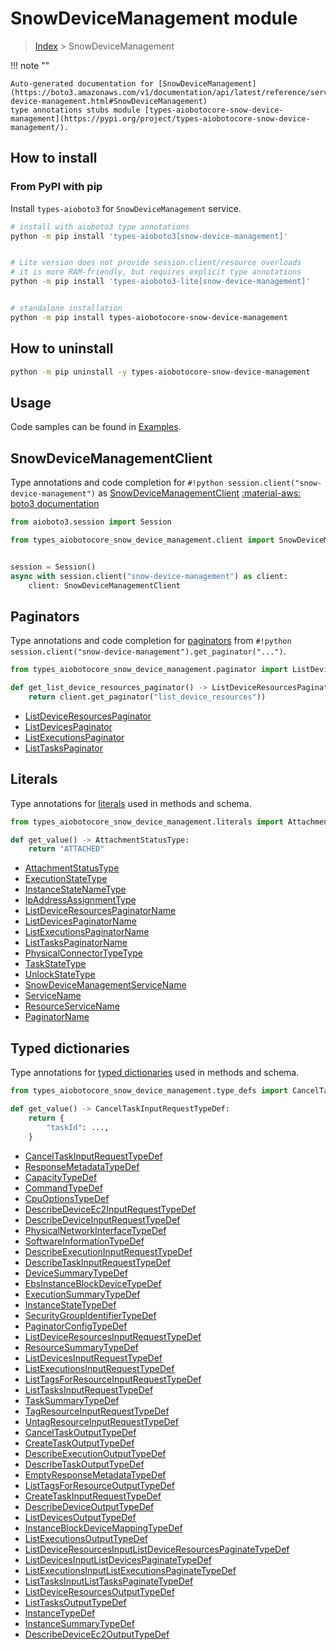# SnowDeviceManagement module

> [Index](../README.md) > SnowDeviceManagement


!!! note ""

    Auto-generated documentation for [SnowDeviceManagement](https://boto3.amazonaws.com/v1/documentation/api/latest/reference/services/snow-device-management.html#SnowDeviceManagement)
    type annotations stubs module [types-aiobotocore-snow-device-management](https://pypi.org/project/types-aiobotocore-snow-device-management/).

## How to install



### From PyPI with pip

Install `types-aioboto3` for `SnowDeviceManagement` service.

```bash
# install with aioboto3 type annotations
python -m pip install 'types-aioboto3[snow-device-management]'


# Lite version does not provide session.client/resource overloads
# it is more RAM-friendly, but requires explicit type annotations
python -m pip install 'types-aioboto3-lite[snow-device-management]'


# standalone installation
python -m pip install types-aiobotocore-snow-device-management
```



## How to uninstall

```bash
python -m pip uninstall -y types-aiobotocore-snow-device-management
```

## Usage

Code samples can be found in [Examples](./usage.md).

## SnowDeviceManagementClient

Type annotations and code completion for  `#!python session.client("snow-device-management")` as [SnowDeviceManagementClient](./client.md)
[:material-aws: boto3 documentation](https://boto3.amazonaws.com/v1/documentation/api/latest/reference/services/snow-device-management.html#SnowDeviceManagement.Client)

```python title="Usage example"
from aioboto3.session import Session

from types_aiobotocore_snow_device_management.client import SnowDeviceManagementClient


session = Session()
async with session.client("snow-device-management") as client:
    client: SnowDeviceManagementClient
```


## Paginators

Type annotations and code completion for
[paginators](./paginators.md)
from `#!python session.client("snow-device-management").get_paginator("...")`.

```python title="Usage example"
from types_aiobotocore_snow_device_management.paginator import ListDeviceResourcesPaginator

def get_list_device_resources_paginator() -> ListDeviceResourcesPaginator:
    return client.get_paginator("list_device_resources"))
```

- [ListDeviceResourcesPaginator](./paginators.md#listdeviceresourcespaginator)
- [ListDevicesPaginator](./paginators.md#listdevicespaginator)
- [ListExecutionsPaginator](./paginators.md#listexecutionspaginator)
- [ListTasksPaginator](./paginators.md#listtaskspaginator)








## Literals

Type annotations for [literals](./literals.md) used in methods and schema.

```python title="Usage example"
from types_aiobotocore_snow_device_management.literals import AttachmentStatusType

def get_value() -> AttachmentStatusType:
    return "ATTACHED"
```

- [AttachmentStatusType](./literals.md#attachmentstatustype)
- [ExecutionStateType](./literals.md#executionstatetype)
- [InstanceStateNameType](./literals.md#instancestatenametype)
- [IpAddressAssignmentType](./literals.md#ipaddressassignmenttype)
- [ListDeviceResourcesPaginatorName](./literals.md#listdeviceresourcespaginatorname)
- [ListDevicesPaginatorName](./literals.md#listdevicespaginatorname)
- [ListExecutionsPaginatorName](./literals.md#listexecutionspaginatorname)
- [ListTasksPaginatorName](./literals.md#listtaskspaginatorname)
- [PhysicalConnectorTypeType](./literals.md#physicalconnectortypetype)
- [TaskStateType](./literals.md#taskstatetype)
- [UnlockStateType](./literals.md#unlockstatetype)
- [SnowDeviceManagementServiceName](./literals.md#snowdevicemanagementservicename)
- [ServiceName](./literals.md#servicename)
- [ResourceServiceName](./literals.md#resourceservicename)
- [PaginatorName](./literals.md#paginatorname)




## Typed dictionaries

Type annotations for [typed dictionaries](./type_defs.md) used in methods and schema.

```python title="Usage example"
from types_aiobotocore_snow_device_management.type_defs import CancelTaskInputRequestTypeDef

def get_value() -> CancelTaskInputRequestTypeDef:
    return {
        "taskId": ...,
    }
```

- [CancelTaskInputRequestTypeDef](./type_defs.md#canceltaskinputrequesttypedef)
- [ResponseMetadataTypeDef](./type_defs.md#responsemetadatatypedef)
- [CapacityTypeDef](./type_defs.md#capacitytypedef)
- [CommandTypeDef](./type_defs.md#commandtypedef)
- [CpuOptionsTypeDef](./type_defs.md#cpuoptionstypedef)
- [DescribeDeviceEc2InputRequestTypeDef](./type_defs.md#describedeviceec2inputrequesttypedef)
- [DescribeDeviceInputRequestTypeDef](./type_defs.md#describedeviceinputrequesttypedef)
- [PhysicalNetworkInterfaceTypeDef](./type_defs.md#physicalnetworkinterfacetypedef)
- [SoftwareInformationTypeDef](./type_defs.md#softwareinformationtypedef)
- [DescribeExecutionInputRequestTypeDef](./type_defs.md#describeexecutioninputrequesttypedef)
- [DescribeTaskInputRequestTypeDef](./type_defs.md#describetaskinputrequesttypedef)
- [DeviceSummaryTypeDef](./type_defs.md#devicesummarytypedef)
- [EbsInstanceBlockDeviceTypeDef](./type_defs.md#ebsinstanceblockdevicetypedef)
- [ExecutionSummaryTypeDef](./type_defs.md#executionsummarytypedef)
- [InstanceStateTypeDef](./type_defs.md#instancestatetypedef)
- [SecurityGroupIdentifierTypeDef](./type_defs.md#securitygroupidentifiertypedef)
- [PaginatorConfigTypeDef](./type_defs.md#paginatorconfigtypedef)
- [ListDeviceResourcesInputRequestTypeDef](./type_defs.md#listdeviceresourcesinputrequesttypedef)
- [ResourceSummaryTypeDef](./type_defs.md#resourcesummarytypedef)
- [ListDevicesInputRequestTypeDef](./type_defs.md#listdevicesinputrequesttypedef)
- [ListExecutionsInputRequestTypeDef](./type_defs.md#listexecutionsinputrequesttypedef)
- [ListTagsForResourceInputRequestTypeDef](./type_defs.md#listtagsforresourceinputrequesttypedef)
- [ListTasksInputRequestTypeDef](./type_defs.md#listtasksinputrequesttypedef)
- [TaskSummaryTypeDef](./type_defs.md#tasksummarytypedef)
- [TagResourceInputRequestTypeDef](./type_defs.md#tagresourceinputrequesttypedef)
- [UntagResourceInputRequestTypeDef](./type_defs.md#untagresourceinputrequesttypedef)
- [CancelTaskOutputTypeDef](./type_defs.md#canceltaskoutputtypedef)
- [CreateTaskOutputTypeDef](./type_defs.md#createtaskoutputtypedef)
- [DescribeExecutionOutputTypeDef](./type_defs.md#describeexecutionoutputtypedef)
- [DescribeTaskOutputTypeDef](./type_defs.md#describetaskoutputtypedef)
- [EmptyResponseMetadataTypeDef](./type_defs.md#emptyresponsemetadatatypedef)
- [ListTagsForResourceOutputTypeDef](./type_defs.md#listtagsforresourceoutputtypedef)
- [CreateTaskInputRequestTypeDef](./type_defs.md#createtaskinputrequesttypedef)
- [DescribeDeviceOutputTypeDef](./type_defs.md#describedeviceoutputtypedef)
- [ListDevicesOutputTypeDef](./type_defs.md#listdevicesoutputtypedef)
- [InstanceBlockDeviceMappingTypeDef](./type_defs.md#instanceblockdevicemappingtypedef)
- [ListExecutionsOutputTypeDef](./type_defs.md#listexecutionsoutputtypedef)
- [ListDeviceResourcesInputListDeviceResourcesPaginateTypeDef](./type_defs.md#listdeviceresourcesinputlistdeviceresourcespaginatetypedef)
- [ListDevicesInputListDevicesPaginateTypeDef](./type_defs.md#listdevicesinputlistdevicespaginatetypedef)
- [ListExecutionsInputListExecutionsPaginateTypeDef](./type_defs.md#listexecutionsinputlistexecutionspaginatetypedef)
- [ListTasksInputListTasksPaginateTypeDef](./type_defs.md#listtasksinputlisttaskspaginatetypedef)
- [ListDeviceResourcesOutputTypeDef](./type_defs.md#listdeviceresourcesoutputtypedef)
- [ListTasksOutputTypeDef](./type_defs.md#listtasksoutputtypedef)
- [InstanceTypeDef](./type_defs.md#instancetypedef)
- [InstanceSummaryTypeDef](./type_defs.md#instancesummarytypedef)
- [DescribeDeviceEc2OutputTypeDef](./type_defs.md#describedeviceec2outputtypedef)


